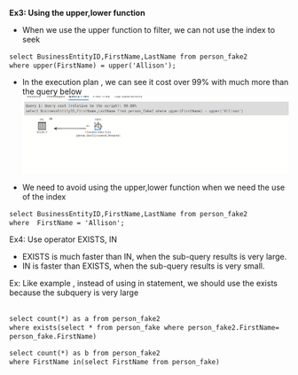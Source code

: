 **Ex3: Using the upper,lower function**

- When we use the upper function to filter, we can not use the index to seek 
```
select BusinessEntityID,FirstName,LastName from person_fake2
where upper(FirstName) = upper('Allison');
```
- In the execution plan , we can see it cost over 99% with much more than the query below
![img_7.png](img_7.png)

- We need to avoid using the upper,lower function when we need the use of the index
```
select BusinessEntityID,FirstName,LastName from person_fake2
where  FirstName = 'Allison';
```

Ex4: Use operator EXISTS, IN 

*   EXISTS is much faster than IN, when the sub-query results is very large.
*   IN is faster than EXISTS, when the sub-query results is very small.

Ex: Like example , instead of using in statement, we should use the exists because the subquery is very large
```

select count(*) as a from person_fake2
where exists(select * from person_fake where person_fake2.FirstName= person_fake.FirstName)
```

```agsl
select count(*) as b from person_fake2
where FirstName in(select FirstName from person_fake)
```
